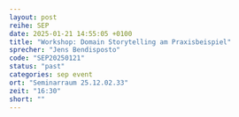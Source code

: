 ```yaml
---
layout: post
reihe: SEP
date: 2025-01-21 14:55:05 +0100
title: "Workshop: Domain Storytelling am Praxisbeispiel"
sprecher: "Jens Bendisposto"
code: "SEP20250121"
status: "past"
categories: sep event
ort: "Seminarraum 25.12.02.33"
zeit: "16:30"
short: ""
---
```

